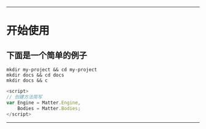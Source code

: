 <style lang="scss">
  @import "../components/style/index";
</style>

---
# 开始使用
## 下面是一个简单的例子
```shell
mkdir my-project && cd my-project
mkdir docs && cd docs
mkdir docs && c
```



```javascript
<script>
// 创建方法简写
var Engine = Matter.Engine,
    Bodies = Matter.Bodies;
</script>
```

---

<script>
  export default {
      data () {
          return{
              function(){}

          }
      }
  }
</script>

